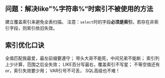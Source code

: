 ## 问题：解决like"%字符串%“时索引不被使用的方法

建立覆盖索引来避免全表扫描。
注意：`select`时的字段**必须是索引**，若存在非索引字段，则索引依旧失效。

## 索引优化口诀

全值匹配我最爱，最左前缀要遵守；
带头大哥不能死，中间兄弟不能断；
索引列上少计算，范围之后全失效；
LIKE百分写最右，覆盖索引不写星；
不等空值还有or，索引失效要少用；
VAR引号不可丢， SQL高级也不难！